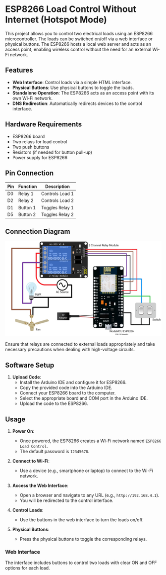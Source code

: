 # ESP8266 Load Control Without Internet (Hotspot Mode)

This project allows you to control two electrical loads using an ESP8266 microcontroller. The loads can be switched on/off via a web interface or physical buttons. The ESP8266 hosts a local web server and acts as an access point, enabling wireless control without the need for an external Wi-Fi network.

## Features

-   **Web Interface**: Control loads via a simple HTML interface.
-   **Physical Buttons**: Use physical buttons to toggle the loads.
-   **Standalone Operation**: The ESP8266 acts as an access point with its own Wi-Fi network.
-   **DNS Redirection**: Automatically redirects devices to the control interface.

## Hardware Requirements

-   ESP8266 board
-   Two relays for load control
-   Two push buttons
-   Resistors (if needed for button pull-up)
-   Power supply for ESP8266

## Pin Connection

| Pin | Function | Description     |
| --- | -------- | --------------- |
| D0  | Relay 1  | Controls Load 1 |
| D2  | Relay 2  | Controls Load 2 |
| D1  | Button 1 | Toggles Relay 1 |
| D5  | Button 2 | Toggles Relay 2 |

## Connection Diagram

![Connection Diagram](connection_diagram.png)

Ensure that relays are connected to external loads appropriately and take necessary precautions when dealing with high-voltage circuits.

## Software Setup

1. **Upload Code**:
    - Install the Arduino IDE and configure it for ESP8266.
    - Copy the provided code into the Arduino IDE.
    - Connect your ESP8266 board to the computer.
    - Select the appropriate board and COM port in the Arduino IDE.
    - Upload the code to the ESP8266.

## Usage

1. **Power On**:

    - Once powered, the ESP8266 creates a Wi-Fi network named `ESP8266 Load Control`.
    - The default password is `12345678`.

2. **Connect to Wi-Fi**:

    - Use a device (e.g., smartphone or laptop) to connect to the Wi-Fi network.

3. **Access the Web Interface**:

    - Open a browser and navigate to any URL (e.g., `http://192.168.4.1`).
    - You will be redirected to the control interface.

4. **Control Loads**:

    - Use the buttons in the web interface to turn the loads on/off.

5. **Physical Buttons**:
    - Press the physical buttons to toggle the corresponding relays.

### Web Interface

The interface includes buttons to control two loads with clear ON and OFF options for each load.
